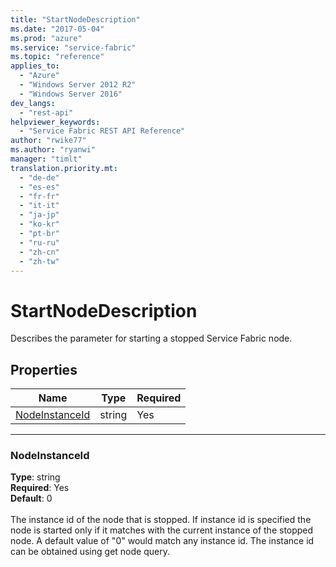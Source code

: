 ```yaml
---
title: "StartNodeDescription"
ms.date: "2017-05-04"
ms.prod: "azure"
ms.service: "service-fabric"
ms.topic: "reference"
applies_to: 
  - "Azure"
  - "Windows Server 2012 R2"
  - "Windows Server 2016"
dev_langs: 
  - "rest-api"
helpviewer_keywords: 
  - "Service Fabric REST API Reference"
author: "rwike77"
ms.author: "ryanwi"
manager: "timlt"
translation.priority.mt: 
  - "de-de"
  - "es-es"
  - "fr-fr"
  - "it-it"
  - "ja-jp"
  - "ko-kr"
  - "pt-br"
  - "ru-ru"
  - "zh-cn"
  - "zh-tw"
---
```

# StartNodeDescription

Describes the parameter for starting a stopped Service Fabric node.

## Properties
| Name | Type | Required |
| --- | --- | --- |
| [NodeInstanceId](#nodeinstanceid) | string | Yes |

____
### NodeInstanceId
__Type__: string <br/>
__Required__: Yes<br/>
__Default__: 0 <br/>
<br/>
The instance id of the node that is stopped. If instance id is specified the node is started only if it matches with the current instance of the stopped node. A default value of "0" would match any instance id. The instance id can be obtained using get node query.
